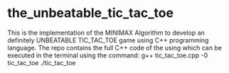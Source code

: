 # the_unbeatable_tic_tac_toe
This is the implementation of the MINIMAX Algorithm to develop an definitely UNBEATABLE TIC_TAC_TOE game using C++ programming language.
The repo contains the full C++ code of the using which can be executed in the terminal using the command:
g++ tic_tac_toe.cpp -0 tic_tac_toe
./tic_tac_toe
